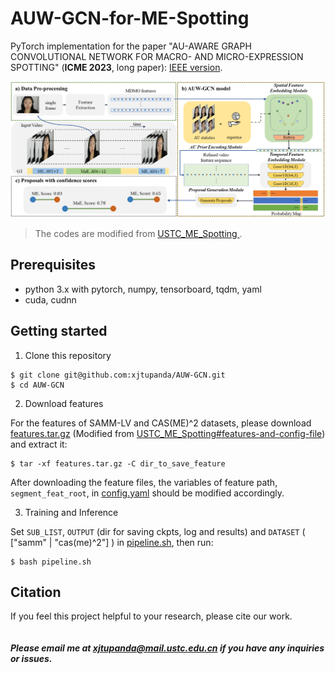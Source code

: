 # AUW-GCN-for-ME-Spotting
PyTorch implementation for the paper "AU-AWARE GRAPH CONVOLUTIONAL NETWORK FOR MACRO- AND MICRO-EXPRESSION SPOTTING" (**ICME 2023**, 
long paper): [IEEE version]().

![model_overview](./figures/framework.png)

> The codes are modified from [USTC_ME_Spotting
](https://github.com/wenhaocold/USTC_ME_Spotting).


## Prerequisites
- python 3.x with pytorch, numpy, tensorboard, tqdm, yaml
- cuda, cudnn

## Getting started
1. Clone this repository
```shell
$ git clone git@github.com:xjtupanda/AUW-GCN.git
$ cd AUW-GCN
```

2. Download features

For the features of SAMM-LV and CAS(ME)^2 datasets, please download [features.tar.gz](
https://pan.baidu.com/s/1Pj_CnnypSfNOTaSO1BFKdg?pwd=mpie) 
(Modified from 
[USTC_ME_Spotting#features-and-config-file](https://github.com/wenhaocold/USTC_ME_Spotting#features-and-config-file)) and extract it:
```shell
$ tar -xf features.tar.gz -C dir_to_save_feature
```
After downloading the feature files, the variables of feature path, `segment_feat_root`, in [config.yaml](https://github.com/xjtupanda/AUW-GCN/blob/main/config.yaml) should be modified accordingly.

3. Training and Inference

Set `SUB_LIST`, 
`OUTPUT` (dir for saving ckpts, log and results)
and `DATASET` ( ["samm" | "cas(me)^2"] )  in [pipeline.sh](https://github.com/xjtupanda/AUW-GCN/blob/main/pipeline.sh), then run:
```shell
$ bash pipeline.sh
```


## Citation
If you feel this project helpful to your research, please cite our work.
```

```

##### Please email me at xjtupanda@mail.ustc.edu.cn if you have any inquiries or issues.
